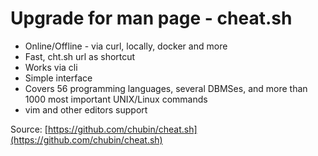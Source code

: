 # Upgrade for man page - cheat.sh

* Online/Offline - via curl, locally, docker and more
* Fast, cht.sh url as shortcut
* Works via cli
* Simple interface
* Covers 56 programming languages, several DBMSes, and more than 1000 most important UNIX/Linux commands
* vim and other editors support

Source: [https://github.com/chubin/cheat.sh](https://github.com/chubin/cheat.sh)

